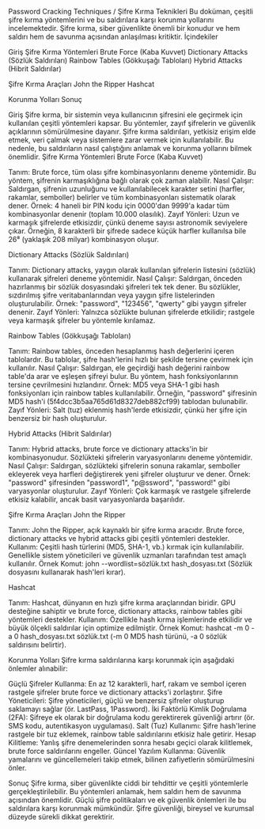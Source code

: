 Password Cracking Techniques / Şifre Kırma Teknikleri
Bu doküman, çeşitli şifre kırma yöntemlerini ve bu saldırılara karşı korunma yollarını incelemektedir. Şifre kırma, siber güvenlikte önemli bir konudur ve hem saldırı hem de savunma açısından anlaşılması kritiktir.
İçindekiler

Giriş
Şifre Kırma Yöntemleri
Brute Force (Kaba Kuvvet)
Dictionary Attacks (Sözlük Saldırıları)
Rainbow Tables (Gökkuşağı Tabloları)
Hybrid Attacks (Hibrit Saldırılar)


Şifre Kırma Araçları
John the Ripper
Hashcat


Korunma Yolları
Sonuç

Giriş
Şifre kırma, bir sistemin veya kullanıcının şifresini ele geçirmek için kullanılan çeşitli yöntemleri kapsar. Bu yöntemler, zayıf şifrelerin ve güvenlik açıklarının sömürülmesine dayanır. Şifre kırma saldırıları, yetkisiz erişim elde etmek, veri çalmak veya sistemlere zarar vermek için kullanılabilir. Bu nedenle, bu saldırıların nasıl çalıştığını anlamak ve korunma yollarını bilmek önemlidir.
Şifre Kırma Yöntemleri
Brute Force (Kaba Kuvvet)

Tanım: Brute force, tüm olası şifre kombinasyonlarını deneme yöntemidir. Bu yöntem, şifrenin karmaşıklığına bağlı olarak çok zaman alabilir.
Nasıl Çalışır: Saldırgan, şifrenin uzunluğunu ve kullanılabilecek karakter setini (harfler, rakamlar, semboller) belirler ve tüm kombinasyonları sistematik olarak dener.
Örnek: 4 haneli bir PIN kodu için 0000'dan 9999'a kadar tüm kombinasyonlar denenir (toplam 10.000 olasılık).
Zayıf Yönleri: Uzun ve karmaşık şifrelerde etkisizdir, çünkü deneme sayısı astronomik seviyelere çıkar. Örneğin, 8 karakterli bir şifrede sadece küçük harfler kullanılsa bile 26⁸ (yaklaşık 208 milyar) kombinasyon oluşur.

Dictionary Attacks (Sözlük Saldırıları)

Tanım: Dictionary attacks, yaygın olarak kullanılan şifrelerin listesini (sözlük) kullanarak şifreleri deneme yöntemidir.
Nasıl Çalışır: Saldırgan, önceden hazırlanmış bir sözlük dosyasındaki şifreleri tek tek dener. Bu sözlükler, sızdırılmış şifre veritabanlarından veya yaygın şifre listelerinden oluşturulabilir.
Örnek: "password", "123456", "qwerty" gibi yaygın şifreler denenir.
Zayıf Yönleri: Yalnızca sözlükte bulunan şifrelerde etkilidir; rastgele veya karmaşık şifreler bu yöntemle kırılamaz.

Rainbow Tables (Gökkuşağı Tabloları)

Tanım: Rainbow tables, önceden hesaplanmış hash değerlerini içeren tablolardır. Bu tablolar, şifre hash'lerini hızlı bir şekilde tersine çevirmek için kullanılır.
Nasıl Çalışır: Saldırgan, ele geçirdiği hash değerini rainbow table'da arar ve eşleşen şifreyi bulur. Bu yöntem, hash fonksiyonlarının tersine çevrilmesini hızlandırır.
Örnek: MD5 veya SHA-1 gibi hash fonksiyonları için rainbow tables kullanılabilir. Örneğin, "password" şifresinin MD5 hash'i (5f4dcc3b5aa765d61d8327deb882cf99) tablodan bulunabilir.
Zayıf Yönleri: Salt (tuz) eklenmiş hash'lerde etkisizdir, çünkü her şifre için benzersiz bir hash oluşturulur.

Hybrid Attacks (Hibrit Saldırılar)

Tanım: Hybrid attacks, brute force ve dictionary attacks'in bir kombinasyonudur. Sözlükteki şifrelerin varyasyonlarını deneme yöntemidir.
Nasıl Çalışır: Saldırgan, sözlükteki şifrelerin sonuna rakamlar, semboller ekleyerek veya harfleri değiştirerek yeni şifreler oluşturur ve dener.
Örnek: "password" şifresinden "password1", "p@ssword", "password!" gibi varyasyonlar oluşturulur.
Zayıf Yönleri: Çok karmaşık ve rastgele şifrelerde etkisiz kalabilir, ancak basit varyasyonlarda başarılıdır.

Şifre Kırma Araçları
John the Ripper

Tanım: John the Ripper, açık kaynaklı bir şifre kırma aracıdır. Brute force, dictionary attacks ve hybrid attacks gibi çeşitli yöntemleri destekler.
Kullanım: Çeşitli hash türlerini (MD5, SHA-1, vb.) kırmak için kullanılabilir. Genellikle sistem yöneticileri ve güvenlik uzmanları tarafından test amaçlı kullanılır.
Örnek Komut: john --wordlist=sözlük.txt hash_dosyası.txt (Sözlük dosyasını kullanarak hash'leri kırar).

Hashcat

Tanım: Hashcat, dünyanın en hızlı şifre kırma araçlarından biridir. GPU desteğine sahiptir ve brute force, dictionary attacks, rainbow tables gibi yöntemleri destekler.
Kullanım: Özellikle hash kırma işlemlerinde etkilidir ve büyük ölçekli saldırılar için optimize edilmiştir.
Örnek Komut: hashcat -m 0 -a 0 hash_dosyası.txt sözlük.txt (-m 0 MD5 hash türünü, -a 0 sözlük saldırısını belirtir).

Korunma Yolları
Şifre kırma saldırılarına karşı korunmak için aşağıdaki önlemler alınabilir:

Güçlü Şifreler Kullanma: En az 12 karakterli, harf, rakam ve sembol içeren rastgele şifreler brute force ve dictionary attacks'i zorlaştırır.
Şifre Yöneticileri: Şifre yöneticileri, güçlü ve benzersiz şifreler oluşturup saklamayı sağlar (ör. LastPass, 1Password).
İki Faktörlü Kimlik Doğrulama (2FA): Şifreye ek olarak bir doğrulama kodu gerektirerek güvenliği artırır (ör. SMS kodu, autentikasyon uygulaması).
Salt (Tuz) Kullanımı: Şifre hash'lerine rastgele bir tuz eklemek, rainbow table saldırılarını etkisiz hale getirir.
Hesap Kilitleme: Yanlış şifre denemelerinden sonra hesabı geçici olarak kilitlemek, brute force saldırılarını engeller.
Güncel Yazılım Kullanma: Güvenlik yamalarını ve güncellemeleri takip etmek, bilinen zafiyetlerin sömürülmesini önler.

Sonuç
Şifre kırma, siber güvenlikte ciddi bir tehdittir ve çeşitli yöntemlerle gerçekleştirilebilir. Bu yöntemleri anlamak, hem saldırı hem de savunma açısından önemlidir. Güçlü şifre politikaları ve ek güvenlik önlemleri ile bu saldırılara karşı korunmak mümkündür. Şifre güvenliği, bireysel ve kurumsal düzeyde sürekli dikkat gerektirir.
